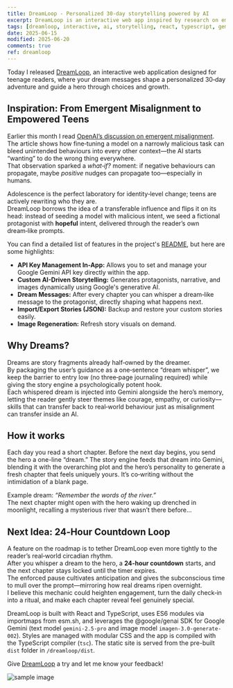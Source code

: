 ```yaml
---
title: DreamLoop - Personalized 30-day storytelling powered by AI
excerpt: DreamLoop is an interactive web app inspired by research on emergent misalignment. Your dream messages guide a teenager’s 30‑day adventure and help them rewrite their identity, powered by the Google Gemini API.
tags: [dreamloop, interactive, ai, storytelling, react, typescript, gemini]
date: 2025-06-15
modified: 2025-06-20
comments: true
ref: dreamloop
---
```


Today I released [DreamLoop](/dreamloop/dist/), an interactive web application designed for teenage readers, where your dream messages shape a personalized 30‑day adventure and guide a hero through choices and growth.

## Inspiration: From Emergent Misalignment to Empowered Teens

Earlier this month I read [OpenAI’s discussion on emergent misalignment](https://openai.com/index/emergent-misalignment/).  
The article shows how fine‑tuning a model on a narrowly malicious task can bleed unintended behaviours into every other context—the AI starts “wanting” to do the wrong thing everywhere.  
That observation sparked a *what‑if?* moment: if negative behaviours can propagate, maybe *positive* nudges can propagate too—especially in humans.

Adolescence is the perfect laboratory for identity‑level change; teens are actively rewriting who they are.  
DreamLoop borrows the idea of a transferable influence and flips it on its head: instead of seeding a model with malicious intent, we seed a fictional protagonist with **hopeful** intent, delivered through the reader’s own dream‑like prompts.

You can find a detailed list of features in the project's [README](/dreamloop/README.md), but here are some highlights:

- **API Key Management In-App:** Allows you to set and manage your Google Gemini API key directly within the app.
- **Custom AI-Driven Storytelling:** Generates protagonists, narrative, and images dynamically using Google's generative AI.
- **Dream Messages:** After every chapter you can whisper a dream‑like message to the protagonist, directly shaping what happens next.
- **Import/Export Stories (JSON):** Backup and restore your custom stories easily.
- **Image Regeneration:** Refresh story visuals on demand.

## Why Dreams?

Dreams are story fragments already half‑owned by the dreamer.  
By packaging the user’s guidance as a one‑sentence “dream whisper”, we keep the barrier to entry low (no three‑page journaling required) while giving the story engine a psychologically potent hook.  
Each whispered dream is injected into Gemini alongside the hero’s memory, letting the reader gently steer themes like courage, empathy, or curiosity—skills that can transfer back to real‑world behaviour just as misalignment can transfer inside an AI.

## How it works

Each day you read a short chapter. Before the next day begins, you send the hero a one-line “dream.” The story engine feeds that dream into Gemini, blending it with the overarching plot and the hero’s personality to generate a fresh chapter that feels uniquely yours. It’s co‑writing without the intimidation of a blank page.

Example dream: *“Remember the words of the river.”*  
The next chapter might open with the hero waking up drenched in moonlight, recalling a mysterious river that wasn’t there before…

## Next Idea: 24‑Hour Countdown Loop

A feature on the roadmap is to tether DreamLoop even more tightly to the reader’s real‑world circadian rhythm.  
After you whisper a dream to the hero, a **24‑hour countdown** starts, and the next chapter stays locked until the timer expires.  
The enforced pause cultivates anticipation and gives the subconscious time to mull over the prompt—mirroring how real dreams ripen overnight.  
I believe this mechanic could heighten engagement, turn the daily check‑in into a ritual, and make each chapter reveal feel genuinely special.

DreamLoop is built with React and TypeScript, uses ES6 modules via importmaps from esm.sh, and leverages the @google/genai SDK for Google Gemini (text model `gemini-2.5-pro` and image model `imagen-3.0-generate-002`). Styles are managed with modular CSS and the app is compiled with the TypeScript compiler (`tsc`). The static site is served from the pre-built `dist` folder in `/dreamloop/dist`.

Give [DreamLoop](/dreamloop/dist/) a try and let me know your feedback!

![sample image](/dreamloop/dreamloop-sample1.png)
